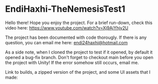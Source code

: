# EndiHaxhi-TheNemesisTest1

Hello there!
Hope you enjoy the project.
For a brief run-down, check this video here: https://www.youtube.com/watch?v=Xj9AjYhjy2U

The project has been documented with code thorougly. If there is any question, 
you can email me here:
endi24haxhi@hotmail.com

As a side note, when I cloned the project to test if it opened, by default it opened a bug-fix branch.
Don't forget to checkout main before you open the project with Unity!
If the error somehow still occurs, email me.

Link to builds, a zipped version of the project, and some UI assets that I made:
